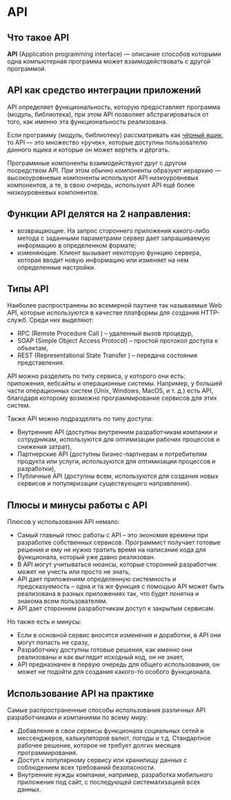 # API

## Что такое API

**API** (Application programming interface) —  описание способов которыми одна компьютерная программа может взаимодействовать с другой программой.

## API как средство интеграции приложений

API определяет функциональность, которую предоставляет программа (модуль, библиотека), при этом API позволяет абстрагироваться от того, как именно эта функциональность реализована.

&#x20;Если программу (модуль, библиотеку) рассматривать как [чёрный ящик](../testirovanie/testing.md#black-box-testing), то API — это множество «ручек», которые доступны пользователю данного ящика и которые он может вертеть и дёргать.

Программные компоненты взаимодействуют друг с другом посредством API. При этом обычно компоненты образуют иерархию — высокоуровневые компоненты используют API низкоуровневых компонентов, а те, в свою очередь, используют API ещё более низкоуровневых компонентов.

## Функции API делятся на 2 направления:

* возвращающие. На запрос стороннего приложения какого-либо метода с заданными параметрами сервер дает запрашиваемую информацию в определенном формате;
* изменяющие. Клиент вызывает некоторую функцию сервера, которая вводит новую информацию или изменяет на нем определенные настройки.

## **Типы API**

Наиболее распространены во всемирной паутине так называемые Web API, которые используются в качестве платформы для создания HTTP-служб. Среди них выделяют:

* RPC (Remote Procedure Call ) – удаленный вызов процедур,
* SOAP (Simple Object Access Protocol) – простой протокол доступа к объектам,
* REST (Representational State Transfer ) – передача состояния представления.

API можно разделить по типу сервиса, у которого они есть: приложения, вебсайты и операционные системы. Например, у большей части операционных систем (Unix, Windows, MacOS, и т. д.) есть API, благодаря которому возможно программирование сервисов для этих систем.

Также API можно подразделять по типу доступа:

* Внутренние API (доступны внутренним разработчикам компании и сотрудникам, используются для оптимизации рабочих процессов и снижения затрат),
* Партнерские API (доступны бизнес-партнерам и потребителям продукта или услуги, используются для оптимизации процессов и разработки),
* Публичные API (доступны всем, используются для создания новых сервисов и популяризации существующего направления).

## **Плюсы и минусы работы с API**

Плюсов у использования API немало:

* Самый главный плюс работы с API – это экономия времени при разработке собственных сервисов. Программист получает готовые решения и ему не нужно тратить время на написание кода для функционала, который уже давно реализован.
* В API могут учитываться нюансы, которые сторонний разработчик может не учесть или просто не знать,
* API дает приложениям определенную системность и предсказуемость – одна и та же функция с помощью API может быть реализована в разных приложениях так, что будет понятна и знакома всем пользователям.
* API дает сторонним разработчикам доступ к закрытым сервисам.

Но также есть и минусы:

* Если в основной сервис вносятся изменения и доработки, в API они могут попасть не сразу,
* Разработчику доступны готовые решения, как именно они реализованы и как выглядит исходный код, он не знает,
* API предназначен в первую очередь для общего использования, он может не подойти для создания какого-то особого функционала.

## **Использование API на практике**

Самые распространенные способы использования различных API разработчиками и компаниями по всему миру:

* Добавление в свои сервисы функционала социальных сетей и мессенджеров, калькуляторов валют, погоды и т.д. Стандартное рабочее решение, которое не требует долгих месяцев программирования.
* Доступ к популярному сервису или хранилищу данных с соблюдением всех требований безопасности.
* Внутренние нужды компании, например, разработка мобильного приложения под сайт, с последующей систематизацией всех данных.
